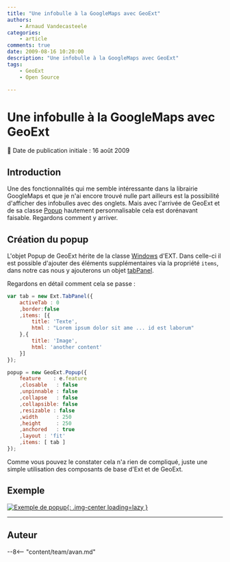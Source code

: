 ```yaml
---
title: "Une infobulle à la GoogleMaps avec GeoExt"
authors:
    - Arnaud Vandecasteele
categories:
    - article
comments: true
date: 2009-08-16 10:20:00
description: "Une infobulle à la GoogleMaps avec GeoExt"
tags:
    - GeoExt
    - Open Source

---
```


# Une infobulle à la GoogleMaps avec GeoExt

:calendar: Date de publication initiale : 16 août 2009

## Introduction

Une des fonctionnalités qui me semble intéressante dans la librairie GoogleMaps et que je n'ai encore trouvé nulle part ailleurs est la possibilité d'afficher des infobulles avec des onglets. Mais avec l'arrivée de GeoExt et de sa classe [Popup](http://www.geoext.org/lib/GeoExt/widgets/Popup.html) hautement personnalisable cela est dorénavant faisable. Regardons comment y arriver.

## Création du popup

L'objet Popup de GeoExt hérite de la classe [Windows](http://extjs.com/deploy/dev/docs/?class=Ext.Window) d'EXT. Dans celle-ci il est possible d'ajouter des éléments supplémentaires via la propriété `items`, dans notre cas nous y ajouterons un objet [tabPanel](http://extjs.com/deploy/dev/docs/?class=Ext.TabPanel).

Regardons en détail comment cela se passe :

```javascript
var tab = new Ext.TabPanel({
    activeTab : 0
    ,border:false
    ,items: [{
        title: 'Texte',
        html : "Lorem ipsum dolor sit ame ... id est laborum"
    },{
        title: 'Image',
        html: 'another content'
    }]
});

popup = new GeoExt.Popup({
    feature    : e.feature
    ,closable   : false
    ,unpinnable : false
    ,collapse   : false
    ,collapsible: false
    ,resizable : false
    ,width      : 250
    ,height     : 250
    ,anchored   : true  
    ,layout : 'fit'
    ,items: [ tab ]
});
```

Comme vous pouvez le constater cela n'a rien de compliqué, juste une simple utilisation des composants de base d'Ext et de GeoExt.

## Exemple

[![Exemple de popup](https://cdn.geotribu.fr/img/articles-blog-rdp/articles/2009/exemple_popup.png "Exemple de popup"){: .img-center loading=lazy }](http://geotribu.net/applications/tutoriaux/GeoExt/tutoriel/popup_gmap.html)

----

## Auteur

--8<-- "content/team/avan.md"
